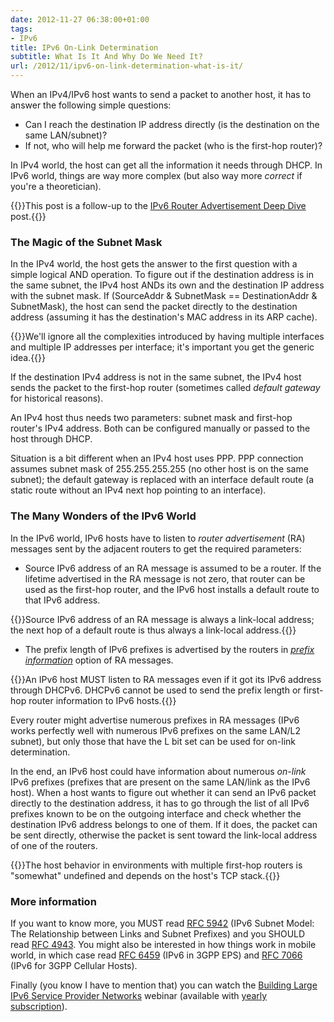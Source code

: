 ```yaml
---
date: 2012-11-27 06:38:00+01:00
tags:
- IPv6
title: IPv6 On-Link Determination
subtitle: What Is It And Why Do We Need It?
url: /2012/11/ipv6-on-link-determination-what-is-it/
---
```

When an IPv4/IPv6 host wants to send a packet to another host, it has to answer the following simple questions:

-   Can I reach the destination IP address directly (is the destination on the same LAN/subnet)?
-   If not, who will help me forward the packet (who is the first-hop router)?

In IPv4 world, the host can get all the information it needs through DHCP. In IPv6 world, things are way more complex (but also way more *correct* if you're a theoretician).
<!--more-->
{{<note>}}This post is a follow-up to the [IPv6 Router Advertisement Deep Dive](/2012/11/ipv6-router-advertisements-deep-dive/) post.{{</note>}}

### The Magic of the Subnet Mask

In the IPv4 world, the host gets the answer to the first question with a simple logical AND operation. To figure out if the destination address is in the same subnet, the IPv4 host ANDs its own and the destination IP address with the subnet mask. If (SourceAddr & SubnetMask == DestinationAddr & SubnetMask), the host can send the packet directly to the destination address (assuming it has the destination's MAC address in its ARP cache).

{{<note>}}We'll ignore all the complexities introduced by having multiple interfaces and multiple IP addresses per interface; it's important you get the generic idea.{{</note>}}

If the destination IPv4 address is not in the same subnet, the IPv4 host sends the packet to the first-hop router (sometimes called *default gateway* for historical reasons).

An IPv4 host thus needs two parameters: subnet mask and first-hop router's IPv4 address. Both can be configured manually or passed to the host through DHCP.

Situation is a bit different when an IPv4 host uses PPP. PPP connection assumes subnet mask of 255.255.255.255 (no other host is on the same subnet); the default gateway is replaced with an interface default route (a static route without an IPv4 next hop pointing to an interface).

### The Many Wonders of the IPv6 World

In the IPv6 world, IPv6 hosts have to listen to *router advertisement* (RA) messages sent by the adjacent routers to get the required parameters:

-   Source IPv6 address of an RA message is assumed to be a router. If the lifetime advertised in the RA message is not zero, that router can be used as the first-hop router, and the IPv6 host installs a default route to that IPv6 address.

{{<note>}}Source IPv6 address of an RA message is always a link-local address; the next hop of a default route is thus always a link-local address.{{</note>}}

-   The prefix length of IPv6 prefixes is advertised by the routers in [*prefix information*](http://tools.ietf.org/html/rfc4861#section-4.6.2) option of RA messages.

{{<note warn>}}An IPv6 host MUST listen to RA messages even if it got its IPv6 address through DHCPv6. DHCPv6 cannot be used to send the prefix length or first-hop router information to IPv6 hosts.{{</note>}}

Every router might advertise numerous prefixes in RA messages (IPv6 works perfectly well with numerous IPv6 prefixes on the same LAN/L2 subnet), but only those that have the L bit set can be used for on-link determination.

In the end, an IPv6 host could have information about numerous *on-link* IPv6 prefixes (prefixes that are present on the same LAN/link as the IPv6 host). When a host wants to figure out whether it can send an IPv6 packet directly to the destination address, it has to go through the list of all IPv6 prefixes known to be on the outgoing interface and check whether the destination IPv6 address belongs to one of them. If it does, the packet can be sent directly, otherwise the packet is sent toward the link-local address of one of the routers.

{{<note>}}The host behavior in environments with multiple first-hop routers is "somewhat" undefined and depends on the host's TCP stack.{{</note>}}

### More information

If you want to know more, you MUST read [RFC 5942](http://tools.ietf.org/html/rfc5942) (IPv6 Subnet Model: The Relationship between Links and Subnet Prefixes) and you SHOULD read [RFC 4943](http://tools.ietf.org/html/rfc4943). You might also be interested in how things work in mobile world, in which case read [RFC 6459](http://tools.ietf.org/html/rfc6459) (IPv6 in 3GPP EPS) and [RFC 7066](https://datatracker.ietf.org/doc/html/rfc7066) (IPv6 for 3GPP Cellular Hosts).

Finally (you know I have to mention that) you can watch the [Building Large IPv6 Service Provider Networks](http://www.ipspace.net/Building_Large_IPv6_Service_Provider_Networks) webinar (available with [yearly subscription](http://www.ipspace.net/Subscription)).
